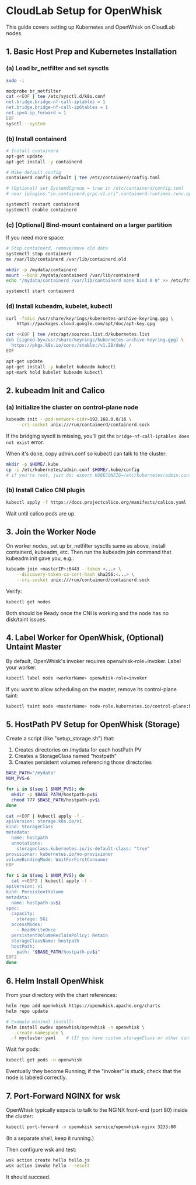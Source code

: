 # CloudLab Setup for OpenWhisk

This guide covers setting up Kubernetes and OpenWhisk on CloudLab nodes.

## 1. Basic Host Prep and Kubernetes Installation

### (a) Load br_netfilter and set sysctls

```bash
sudo -i

modprobe br_netfilter
cat <<EOF | tee /etc/sysctl.d/k8s.conf
net.bridge.bridge-nf-call-iptables = 1
net.bridge.bridge-nf-call-ip6tables = 1
net.ipv4.ip_forward = 1
EOF
sysctl --system
```

### (b) Install containerd

```bash
# Install containerd
apt-get update
apt-get install -y containerd

# Make default config
containerd config default | tee /etc/containerd/config.toml

# (Optional) set SystemdCgroup = true in /etc/containerd/config.toml
# near [plugins."io.containerd.grpc.v1.cri".containerd.runtimes.runc.options]

systemctl restart containerd
systemctl enable containerd
```

### (c) [Optional] Bind-mount containerd on a larger partition

If you need more space:

```bash
# Stop containerd, remove/move old data
systemctl stop containerd
mv /var/lib/containerd /var/lib/containerd.old

mkdir -p /mydata/containerd
mount --bind /mydata/containerd /var/lib/containerd
echo "/mydata/containerd /var/lib/containerd none bind 0 0" >> /etc/fstab

systemctl start containerd
```

### (d) Install kubeadm, kubelet, kubectl

```bash
curl -fsSLo /usr/share/keyrings/kubernetes-archive-keyring.gpg \
    https://packages.cloud.google.com/apt/doc/apt-key.gpg

cat <<EOF | tee /etc/apt/sources.list.d/kubernetes.list
deb [signed-by=/usr/share/keyrings/kubernetes-archive-keyring.gpg] \
  https://pkgs.k8s.io/core:/stable:/v1.28/deb/ /
EOF

apt-get update
apt-get install -y kubelet kubeadm kubectl
apt-mark hold kubelet kubeadm kubectl
```

## 2. kubeadm Init and Calico

### (a) Initialize the cluster on control-plane node

```bash
kubeadm init --pod-network-cidr=192.168.0.0/16 \
    --cri-socket unix:///run/containerd/containerd.sock
```

If the bridging sysctl is missing, you'll get the `bridge-nf-call-iptables does not exist` error.

When it's done, copy admin.conf so kubectl can talk to the cluster:

```bash
mkdir -p $HOME/.kube
cp -i /etc/kubernetes/admin.conf $HOME/.kube/config
# if you're root, just do: export KUBECONFIG=/etc/kubernetes/admin.conf
```

### (b) Install Calico CNI plugin

```bash
kubectl apply -f https://docs.projectcalico.org/manifests/calico.yaml
```

Wait until calico pods are up.

## 3. Join the Worker Node

On worker nodes, set up br_netfilter sysctls same as above, install containerd, kubeadm, etc. Then run the kubeadm join command that kubeadm init gave you, e.g.:

```bash
kubeadm join <masterIP>:6443 --token <...> \
    --discovery-token-ca-cert-hash sha256:<...> \
    --cri-socket unix:///run/containerd/containerd.sock
```

Verify:

```bash
kubectl get nodes
```

Both should be Ready once the CNI is working and the node has no disk/taint issues.

## 4. Label Worker for OpenWhisk, (Optional) Untaint Master

By default, OpenWhisk's invoker requires openwhisk-role=invoker. Label your worker:

```bash
kubectl label node <workerName> openwhisk-role=invoker
```

If you want to allow scheduling on the master, remove its control-plane taint:

```bash
kubectl taint node <masterName> node-role.kubernetes.io/control-plane:NoSchedule-
```

## 5. HostPath PV Setup for OpenWhisk (Storage)

Create a script (like "setup_storage.sh") that:

1. Creates directories on /mydata for each hostPath PV
2. Creates a StorageClass named "hostpath"
3. Creates persistent volumes referencing those directories

```bash
BASE_PATH="/mydata"
NUM_PVS=6

for i in $(seq 1 $NUM_PVS); do
  mkdir -p $BASE_PATH/hostpath-pv$i
  chmod 777 $BASE_PATH/hostpath-pv$i
done

cat <<EOF | kubectl apply -f -
apiVersion: storage.k8s.io/v1
kind: StorageClass
metadata:
  name: hostpath
  annotations:
    storageclass.kubernetes.io/is-default-class: "true"
provisioner: kubernetes.io/no-provisioner
volumeBindingMode: WaitForFirstConsumer
EOF

for i in $(seq 1 $NUM_PVS); do
  cat <<EOF2 | kubectl apply -f -
apiVersion: v1
kind: PersistentVolume
metadata:
  name: hostpath-pv$i
spec:
  capacity:
    storage: 5Gi
  accessModes:
    - ReadWriteOnce
  persistentVolumeReclaimPolicy: Retain
  storageClassName: hostpath
  hostPath:
    path: "$BASE_PATH/hostpath-pv$i"
EOF2
done
```

## 6. Helm Install OpenWhisk

From your directory with the chart references:

```bash
helm repo add openwhisk https://openwhisk.apache.org/charts
helm repo update

# Example minimal install:
helm install owdev openwhisk/openwhisk -n openwhisk \
  --create-namespace \
  -f mycluster.yaml    # (If you have custom storageClass or other config)
```

Wait for pods:

```bash
kubectl get pods -n openwhisk
```

Eventually they become Running; if the "invoker" is stuck, check that the node is labeled correctly.

## 7. Port-Forward NGINX for wsk

OpenWhisk typically expects to talk to the NGINX front-end (port 80) inside the cluster:

```bash
kubectl port-forward -n openwhisk service/openwhisk-nginx 3233:80
```

(In a separate shell, keep it running.)

Then configure wsk and test:

```bash
wsk action create hello hello.js
wsk action invoke hello --result
```

It should succeed.
